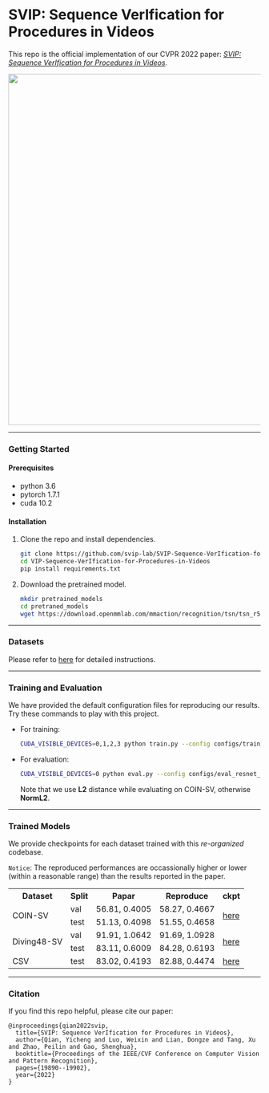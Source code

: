 # SVIP: Sequence VerIfication for Procedures in Videos
This repo is the official implementation of our CVPR 2022 paper: [*SVIP: Sequence VerIfication for Procedures in Videos*](https://arxiv.org/abs/2112.06447).

<image src="imgs/task.png" width="700">

---
### Getting Started
#### Prerequisites
- python 3.6
- pytorch 1.7.1
- cuda 10.2

#### Installation
1. Clone the repo and install dependencies.
    ```bash
    git clone https://github.com/svip-lab/SVIP-Sequence-VerIfication-for-Procedures-in-Videos.git
    cd VIP-Sequence-VerIfication-for-Procedures-in-Videos
    pip install requirements.txt 
    ```
2. Download the pretrained model.
    ```bash
    mkdir pretrained_models
    cd pretraned_models
    wget https://download.openmmlab.com/mmaction/recognition/tsn/tsn_r50_256p_1x1x3_100e_kinetics400_rgb/tsn_r50_256p_1x1x3_100e_kinetics400_rgb_20200725-22592236.pth
    ```

---
### Datasets
Please refer to [here](https://github.com/svip-lab/SVIP-Sequence-VerIfication-for-Procedures-in-Videos/tree/main/Datasets) for detailed instructions.

---
### Training and Evaluation
We have provided the default configuration files for reproducing our results. Try these commands to play with this project. 
    
- For training:
    ```bash
    CUDA_VISIBLE_DEVICES=0,1,2,3 python train.py --config configs/train_resnet_config.yml
    ```
- For evaluation:
    ```bash
    CUDA_VISIBLE_DEVICES=0 python eval.py --config configs/eval_resnet_config.yml --root_path [model&log folder] --dist [L2/NormL2] --log_name [xxx]
    ```
    Note that we use **L2** distance while evaluating on COIN-SV, otherwise **NormL2**.

---
### Trained Models
We provide checkpoints for each dataset trained with this *re-organized* codebase. 

`Notice`: The reproduced performances are occassionally higher or lower (within a reasonable range) than the results reported in the paper.

<table>
    <tr>
    <th>Dataset</th><th>Split</th><th>Papar</th><th>Reproduce</th><th>ckpt</th>
    </tr>
    <tr>
        <td rowspan="2">COIN-SV</td>
        <td>val</td>
        <td>56.81, 0.4005</td><td>58.27, 0.4667</td><td rowspan="2"><a href="https://shanghaitecheducn-my.sharepoint.com/:u:/g/personal/qianych_shanghaitech_edu_cn/EV1sUUwj2qhOhjDUZjxH_MIBwAhtOmu-aj94oA5Ymjo3OQ?e=iwgmER">here</a></td>
    </tr>
    <td>test</td><td>51.13, 0.4098</td><td>51.55, 0.4658</td>
    <tr>
        <td rowspan="2">Diving48-SV</td>
        <td>val</td>
        <td>91.91, 1.0642</td><td>91.69, 1.0928</td><td rowspan="2"><a href="https://shanghaitecheducn-my.sharepoint.com/:u:/g/personal/qianych_shanghaitech_edu_cn/EemkvNVloT1Bl4GLwHyB9AsBYr1nA8CExP7AJO2mUiwQog?e=WirdVh">here</a></td>
    </tr>
    <td>test</td><td>83.11, 0.6009</td><td>84.28, 0.6193</td>
    <tr>
        <td>CSV</td>
        <td>test</td>
        <td>83.02, 0.4193</td><td>82.88, 0.4474</td><td><a href="https://shanghaitecheducn-my.sharepoint.com/:u:/g/personal/qianych_shanghaitech_edu_cn/EQTnwW6smH5OgjGpV3eOel4BCir7gBdnqs7nHj1WOS-Z3A?e=ZnNFP7">here</a></td>
    </tr>
</table>


---
### Citation
If you find this repo helpful, please cite our paper:
```
@inproceedings{qian2022svip,
  title={SVIP: Sequence VerIfication for Procedures in Videos},
  author={Qian, Yicheng and Luo, Weixin and Lian, Dongze and Tang, Xu and Zhao, Peilin and Gao, Shenghua},
  booktitle={Proceedings of the IEEE/CVF Conference on Computer Vision and Pattern Recognition},
  pages={19890--19902},
  year={2022}
}
```
